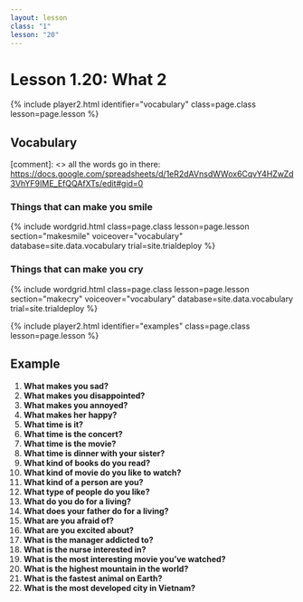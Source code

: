 ```yaml
---
layout: lesson
class: "1"
lesson: "20"
---
```



# Lesson 1.20: What 2


{% include player2.html identifier="vocabulary" class=page.class lesson=page.lesson %}
## Vocabulary 

[comment]: <>  all the words go in there: https://docs.google.com/spreadsheets/d/1eR2dAVnsdWWox6CqvY4HZwZd3VhYF9IME_EfQQAfXTs/edit#gid=0

### Things that can make you smile 
{% include wordgrid.html 
		class=page.class 
		lesson=page.lesson 
		section="makesmile"
		voiceover="vocabulary"
		database=site.data.vocabulary 
		trial=site.trialdeploy %}


### Things that can make you cry 
{% include wordgrid.html 
		class=page.class 
		lesson=page.lesson 
		section="makecry"
		voiceover="vocabulary"
		database=site.data.vocabulary 
		trial=site.trialdeploy %}



{% include player2.html identifier="examples" class=page.class lesson=page.lesson %}

## Example

1. **What makes you sad?**
2. **What makes you disappointed?**
3. **What makes you annoyed?**
4. **What makes her happy?**
4. **What time is it?**
5. **What time is the concert?** 
6. **What time is the movie?** 
7. **What time is dinner with your sister?**
8. **What kind of books do you read?**
9. **What kind of movie do you like to watch?**
10. **What kind of a person are you?**
10. **What type of people do you like?**
11. **What do you do for a living?**
12. **What does your father do for a living?**
13. **What are you afraid of?**
14. **What are you excited about?**
15. **What is the manager addicted to?**
16. **What is the nurse interested in?**
17. **What is the most interesting movie you’ve watched?**
18. **What is the highest mountain in the world?**
19. **What is the fastest animal on Earth?**
20. **What is the most developed city in Vietnam?**